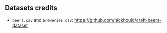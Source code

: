 Datasets credits
----------------

* `beers.csv` and `breweries.csv`: https://github.com/nickhould/craft-beers-dataset